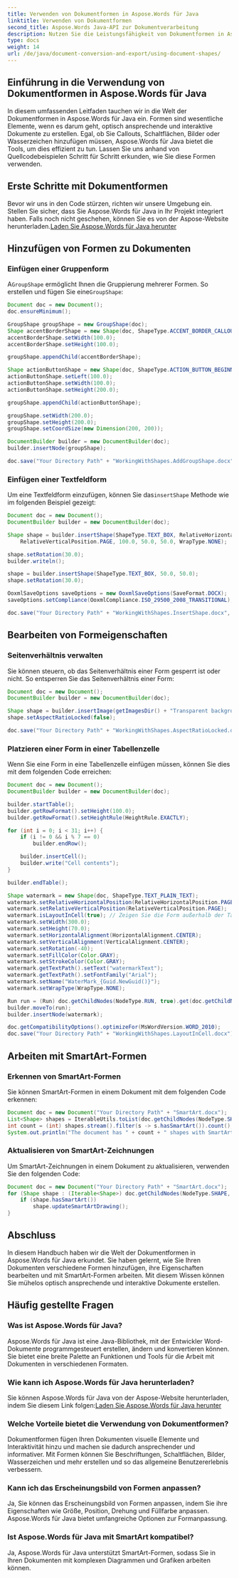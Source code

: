 ```yaml
---
title: Verwenden von Dokumentformen in Aspose.Words für Java
linktitle: Verwenden von Dokumentformen
second_title: Aspose.Words Java-API zur Dokumentverarbeitung
description: Nutzen Sie die Leistungsfähigkeit von Dokumentformen in Aspose.Words für Java. Lernen Sie anhand von Schritt-für-Schritt-Beispielen, visuell ansprechende Dokumente zu erstellen.
type: docs
weight: 14
url: /de/java/document-conversion-and-export/using-document-shapes/
---
```


## Einführung in die Verwendung von Dokumentformen in Aspose.Words für Java

In diesem umfassenden Leitfaden tauchen wir in die Welt der Dokumentformen in Aspose.Words für Java ein. Formen sind wesentliche Elemente, wenn es darum geht, optisch ansprechende und interaktive Dokumente zu erstellen. Egal, ob Sie Callouts, Schaltflächen, Bilder oder Wasserzeichen hinzufügen müssen, Aspose.Words für Java bietet die Tools, um dies effizient zu tun. Lassen Sie uns anhand von Quellcodebeispielen Schritt für Schritt erkunden, wie Sie diese Formen verwenden.

## Erste Schritte mit Dokumentformen

 Bevor wir uns in den Code stürzen, richten wir unsere Umgebung ein. Stellen Sie sicher, dass Sie Aspose.Words für Java in Ihr Projekt integriert haben. Falls noch nicht geschehen, können Sie es von der Aspose-Website herunterladen.[Laden Sie Aspose.Words für Java herunter](https://releases.aspose.com/words/java/)

## Hinzufügen von Formen zu Dokumenten

### Einfügen einer Gruppenform

 A`GroupShape` ermöglicht Ihnen die Gruppierung mehrerer Formen. So erstellen und fügen Sie eine`GroupShape`:

```java
Document doc = new Document();
doc.ensureMinimum();

GroupShape groupShape = new GroupShape(doc);
Shape accentBorderShape = new Shape(doc, ShapeType.ACCENT_BORDER_CALLOUT_1);
accentBorderShape.setWidth(100.0);
accentBorderShape.setHeight(100.0);

groupShape.appendChild(accentBorderShape);

Shape actionButtonShape = new Shape(doc, ShapeType.ACTION_BUTTON_BEGINNING);
actionButtonShape.setLeft(100.0);
actionButtonShape.setWidth(100.0);
actionButtonShape.setHeight(200.0);

groupShape.appendChild(actionButtonShape);

groupShape.setWidth(200.0);
groupShape.setHeight(200.0);
groupShape.setCoordSize(new Dimension(200, 200));

DocumentBuilder builder = new DocumentBuilder(doc);
builder.insertNode(groupShape);

doc.save("Your Directory Path" + "WorkingWithShapes.AddGroupShape.docx");
```

### Einfügen einer Textfeldform

 Um eine Textfeldform einzufügen, können Sie das`insertShape` Methode wie im folgenden Beispiel gezeigt:

```java
Document doc = new Document();
DocumentBuilder builder = new DocumentBuilder(doc);

Shape shape = builder.insertShape(ShapeType.TEXT_BOX, RelativeHorizontalPosition.PAGE, 100.0,
    RelativeVerticalPosition.PAGE, 100.0, 50.0, 50.0, WrapType.NONE);

shape.setRotation(30.0);
builder.writeln();

shape = builder.insertShape(ShapeType.TEXT_BOX, 50.0, 50.0);
shape.setRotation(30.0);

OoxmlSaveOptions saveOptions = new OoxmlSaveOptions(SaveFormat.DOCX);
saveOptions.setCompliance(OoxmlCompliance.ISO_29500_2008_TRANSITIONAL);

doc.save("Your Directory Path" + "WorkingWithShapes.InsertShape.docx", saveOptions);
```

## Bearbeiten von Formeigenschaften

### Seitenverhältnis verwalten

Sie können steuern, ob das Seitenverhältnis einer Form gesperrt ist oder nicht. So entsperren Sie das Seitenverhältnis einer Form:

```java
Document doc = new Document();
DocumentBuilder builder = new DocumentBuilder(doc);

Shape shape = builder.insertImage(getImagesDir() + "Transparent background logo.png");
shape.setAspectRatioLocked(false);

doc.save("Your Directory Path" + "WorkingWithShapes.AspectRatioLocked.docx");
```

### Platzieren einer Form in einer Tabellenzelle

Wenn Sie eine Form in eine Tabellenzelle einfügen müssen, können Sie dies mit dem folgenden Code erreichen:

```java
Document doc = new Document();
DocumentBuilder builder = new DocumentBuilder(doc);

builder.startTable();
builder.getRowFormat().setHeight(100.0);
builder.getRowFormat().setHeightRule(HeightRule.EXACTLY);

for (int i = 0; i < 31; i++) {
    if (i != 0 && i % 7 == 0)
        builder.endRow();

    builder.insertCell();
    builder.write("Cell contents");
}

builder.endTable();

Shape watermark = new Shape(doc, ShapeType.TEXT_PLAIN_TEXT);
watermark.setRelativeHorizontalPosition(RelativeHorizontalPosition.PAGE);
watermark.setRelativeVerticalPosition(RelativeVerticalPosition.PAGE);
watermark.isLayoutInCell(true); // Zeigen Sie die Form außerhalb der Tabellenzelle an, wenn sie in einer Zelle platziert wird.
watermark.setWidth(300.0);
watermark.setHeight(70.0);
watermark.setHorizontalAlignment(HorizontalAlignment.CENTER);
watermark.setVerticalAlignment(VerticalAlignment.CENTER);
watermark.setRotation(-40);
watermark.setFillColor(Color.GRAY);
watermark.setStrokeColor(Color.GRAY);
watermark.getTextPath().setText("watermarkText");
watermark.getTextPath().setFontFamily("Arial");
watermark.setName("WaterMark_{Guid.NewGuid()}");
watermark.setWrapType(WrapType.NONE);

Run run = (Run) doc.getChildNodes(NodeType.RUN, true).get(doc.getChildNodes(NodeType.RUN, true).getCount() - 1);
builder.moveTo(run);
builder.insertNode(watermark);

doc.getCompatibilityOptions().optimizeFor(MsWordVersion.WORD_2010);
doc.save("Your Directory Path" + "WorkingWithShapes.LayoutInCell.docx");
```

## Arbeiten mit SmartArt-Formen

### Erkennen von SmartArt-Formen

Sie können SmartArt-Formen in einem Dokument mit dem folgenden Code erkennen:

```java
Document doc = new Document("Your Directory Path" + "SmartArt.docx");
List<Shape> shapes = IterableUtils.toList(doc.getChildNodes(NodeType.SHAPE, true));
int count = (int) shapes.stream().filter(s -> s.hasSmartArt()).count();
System.out.println("The document has " + count + " shapes with SmartArt.");
```

### Aktualisieren von SmartArt-Zeichnungen

Um SmartArt-Zeichnungen in einem Dokument zu aktualisieren, verwenden Sie den folgenden Code:

```java
Document doc = new Document("Your Directory Path" + "SmartArt.docx");
for (Shape shape : (Iterable<Shape>) doc.getChildNodes(NodeType.SHAPE, true)) {
    if (shape.hasSmartArt())
        shape.updateSmartArtDrawing();
}
```

## Abschluss

In diesem Handbuch haben wir die Welt der Dokumentformen in Aspose.Words für Java erkundet. Sie haben gelernt, wie Sie Ihren Dokumenten verschiedene Formen hinzufügen, ihre Eigenschaften bearbeiten und mit SmartArt-Formen arbeiten. Mit diesem Wissen können Sie mühelos optisch ansprechende und interaktive Dokumente erstellen.

## Häufig gestellte Fragen

### Was ist Aspose.Words für Java?

Aspose.Words für Java ist eine Java-Bibliothek, mit der Entwickler Word-Dokumente programmgesteuert erstellen, ändern und konvertieren können. Sie bietet eine breite Palette an Funktionen und Tools für die Arbeit mit Dokumenten in verschiedenen Formaten.

### Wie kann ich Aspose.Words für Java herunterladen?

 Sie können Aspose.Words für Java von der Aspose-Website herunterladen, indem Sie diesem Link folgen:[Laden Sie Aspose.Words für Java herunter](https://releases.aspose.com/words/java/)

### Welche Vorteile bietet die Verwendung von Dokumentformen?

Dokumentformen fügen Ihren Dokumenten visuelle Elemente und Interaktivität hinzu und machen sie dadurch ansprechender und informativer. Mit Formen können Sie Beschriftungen, Schaltflächen, Bilder, Wasserzeichen und mehr erstellen und so das allgemeine Benutzererlebnis verbessern.

### Kann ich das Erscheinungsbild von Formen anpassen?

Ja, Sie können das Erscheinungsbild von Formen anpassen, indem Sie ihre Eigenschaften wie Größe, Position, Drehung und Füllfarbe anpassen. Aspose.Words für Java bietet umfangreiche Optionen zur Formanpassung.

### Ist Aspose.Words für Java mit SmartArt kompatibel?

Ja, Aspose.Words für Java unterstützt SmartArt-Formen, sodass Sie in Ihren Dokumenten mit komplexen Diagrammen und Grafiken arbeiten können.